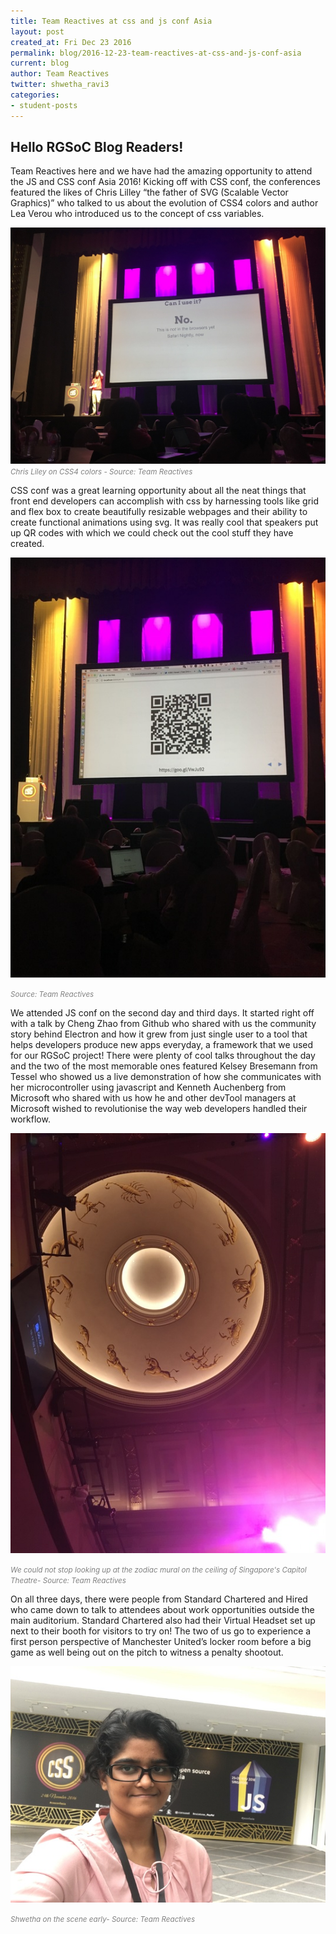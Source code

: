 ```yaml
---
title: Team Reactives at css and js conf Asia
layout: post
created_at: Fri Dec 23 2016
permalink: blog/2016-12-23-team-reactives-at-css-and-js-conf-asia
current: blog
author: Team Reactives
twitter: shwetha_ravi3
categories:
- student-posts
---
```


## Hello RGSoC Blog Readers!

Team Reactives here and we have had the amazing opportunity to attend the JS and CSS conf Asia 2016! Kicking off with CSS conf, the conferences featured the likes of Chris Lilley “the father of SVG (Scalable Vector Graphics)” who talked to us about the evolution of CSS4 colors and author Lea Verou who introduced us to the concept of css variables. 

![Can I Use It](/img/blog/2016/team-reactives-cssconf-CanIUseIt.jpg)
<font color="grey"><small><i>Chris Liley on CSS4 colors - Source: Team Reactives</i></small></font>

CSS conf was a great learning opportunity about all the neat things that front end developers can accomplish with css by harnessing tools like grid and flex box to create beautifully resizable webpages and their ability to create functional animations using svg. It was really cool that speakers put up QR codes with which we could check out the cool stuff they have created.

![QR code](/img/blog/2016/team-reactives-cssconf-QRcode.jpg)

<font color="grey"><small><i>Source: Team Reactives</i></small></font>

We attended JS conf on the second day and third days. It started right off with a talk by Cheng Zhao from Github who shared with us the community story behind Electron and how it grew from just single user to a tool that helps developers produce new apps everyday, a framework that we used for our RGSoC project! There were plenty of cool talks throughout the day and the two of the most memorable ones featured Kelsey Bresemann from Tessel who showed us a live demonstration of how she communicates with her microcontroller using javascript and Kenneth Auchenberg from Microsoft who shared with us how he and other devTool managers at Microsoft wished to revolutionise the way web developers handled their workflow.

![Zodiac Mural](/img/blog/2016/team-reactives-cssconf-ZodiacMural.jpg)

<font color="grey"><small><i>We could not stop looking up at the zodiac mural on the ceiling of Singapore's Capitol Theatre- Source: Team Reactives</i></small></font>

On all three days, there were people from Standard Chartered and Hired who came down to talk to attendees about work opportunities outside the main auditorium. Standard Chartered also had their Virtual Headset set up next to their booth for visitors to try on! The two of us go to experience a first person perspective of Manchester United’s locker room before a big game as well being out on the pitch to witness a penalty shootout.

![Shwetha](/img/blog/2016/team-reactives-cssconf-Shwetha.jpg)

<font color="grey"><small><i>Shwetha on the scene early- Source: Team Reactives</i></small></font>
